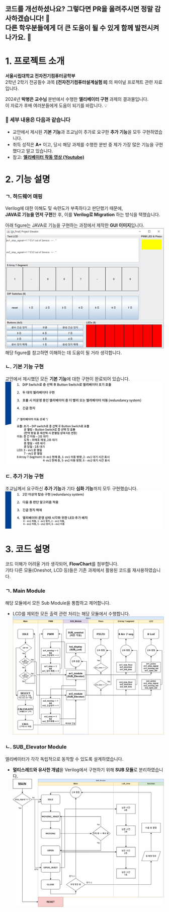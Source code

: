 **코드를 개선하셨나요? 그렇다면 PR을 올려주시면 정말 감사하겠습니다! 🎉  
다른 학우분들에게 더 큰 도움이 될 수 있게 함께 발전시켜나가요. 🙌**
---

# 1. 프로젝트 소개

**서울시립대학교 전자전기컴퓨터공학부**  
2학년 2학기 전공필수 과목 **[전자전기컴퓨터설계실험 II]** 의 파이널 프로젝트 관련 자료입니다.

2024년 **박병은 교수님** 분반에서 수행한 **엘리베이터 구현** 과제의 결과물입니다.  
이 자료가 후배 여러분들에게 도움이 되기를 바랍니다. 💡

### 📌 세부 내용은 다음과 같습니다

- 교안에서 제시된 **기본 기능**과 조교님이 추가로 요구한 **추가 기능**을 모두 구현하였습니다.
- 취득 성적은 **A+** 이고, 당시 해당 과제를 수행한 분반 중 제가 가장 많은 기능을 구현했다고 알고 있습니다.
- 참고: [**엘리베이터 작동 영상 (Youtube)**](https://youtu.be/zXFPrybYyzI)


# 2. 기능 설명
### ㄱ. 하드웨어 매핑
Verilog에 대한 이해도 및 숙련도가 부족하다고 판단했기 때문에,  
**JAVA로 기능을 먼저 구현**한 후, 이를 **Verilog로 Migration** 하는 방식을 택했습니다.

아래 figure는 JAVA로 기능을 구현하는 과정에서 제작한 **GUI 이미지**입니다. 
![FPGA 포트 매핑](./README/port_mapping.png)
해당 figure를 참고하면 이해하는 데 도움이 될 거라 생각합니다.

### ㄴ. 기본 기능 구현
교안에서 제시했던 모든 **기본 기능**에 대한 구현이 완료되어 있습니다.
![기본 기능 구현](./README/basic_function.png)

### ㄷ. 추가 기능 구현
조교님께서 요구하신 **추가 기능**과 기타 **심화 기능**까지 모두 구현했습니다.  
![추가 기능 구현](./README/advance_function.png)

# 3. 코드 설명
코드 이해가 어려울 거라 생각되어, **FlowChart**를 첨부합니다.  
기타 다른 모듈(Oneshot, LCD 등)들은 기존 과제에서 활용된 코드를 재사용하였습니다.

### ㄱ. Main Module
해당 모듈에서 모든 Sub Module을 통합하고 제어합니다.
- LCD를 제외한 모든 출력 관련 처리는 해당 모듈에서 수행합니다.
![기본 기능 구현](./README/flow_main.png)

### ㄴ. SUB_Elevator Module
엘리베이터가 각각 독립적으로 동작할 수 있도록 설계하였습니다.  
- **멀티스레드와 유사한 개념**을 Verilog에서 구현하기 위해 **SUB 모듈**로 분리하였습니다. 
![추가 기능 구현](./README/flow_ev.png)

